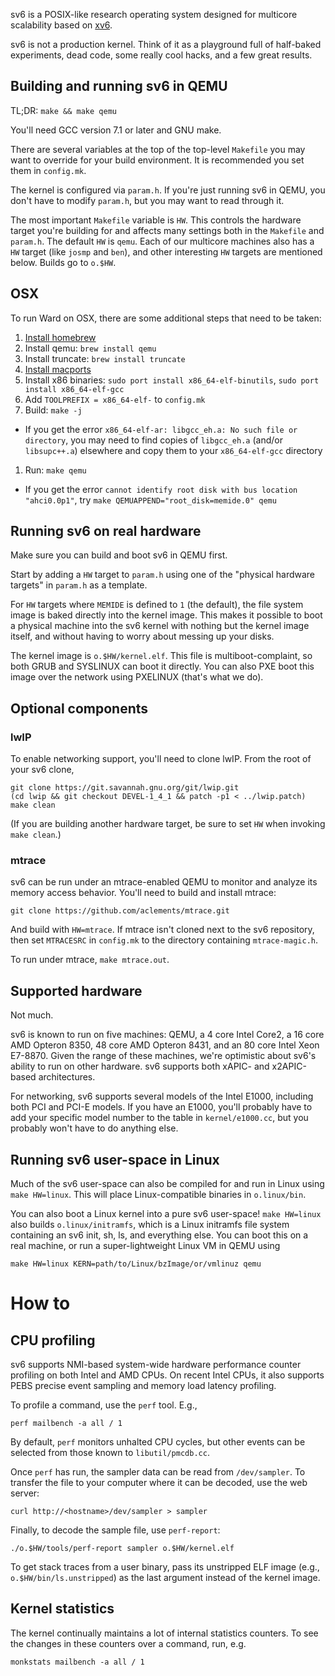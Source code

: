 sv6 is a POSIX-like research operating system designed for multicore
scalability based on [xv6](http://pdos.csail.mit.edu/6.828/xv6).

sv6 is not a production kernel.  Think of it as a playground full of
half-baked experiments, dead code, some really cool hacks, and a few
great results.


Building and running sv6 in QEMU
--------------------------------

TL;DR: `make && make qemu`

You'll need GCC version 7.1 or later and GNU make.

There are several variables at the top of the top-level `Makefile` you
may want to override for your build environment.  It is recommended
you set them in `config.mk`.

The kernel is configured via `param.h`.  If you're just running sv6 in
QEMU, you don't have to modify `param.h`, but you may want to read
through it.

The most important `Makefile` variable is `HW`.  This controls the
hardware target you're building for and affects many settings both in
the `Makefile` and `param.h`.  The default `HW` is `qemu`.  Each of
our multicore machines also has a `HW` target (like `josmp` and
`ben`), and other interesting `HW` targets are mentioned below.
Builds go to `o.$HW`.

## OSX
To run Ward on OSX, there are some additional steps that need to be taken:
1. [Install homebrew](https://brew.sh/)
1. Install qemu: `brew install qemu`
1. Install truncate: `brew install truncate`
1. [Install macports](https://www.macports.org/install.php)
1. Install x86 binaries: `sudo port install x86_64-elf-binutils`, `sudo port install x86_64-elf-gcc`
1. Add `TOOLPREFIX = x86_64-elf-` to `config.mk`
1. Build: `make -j`
  * If you get the error `x86_64-elf-ar: libgcc_eh.a: No such file or directory`, you may need to find copies of `libgcc_eh.a` (and/or `libsupc++.a`) elsewhere and copy them to your `x86_64-elf-gcc` directory
1. Run: `make qemu`
  * If you get the error `cannot identify root disk with bus location "ahci0.0p1"`, try `make QEMUAPPEND="root_disk=memide.0" qemu`

Running sv6 on real hardware
----------------------------

Make sure you can build and boot sv6 in QEMU first.

Start by adding a `HW` target to `param.h` using one of the "physical
hardware targets" in `param.h` as a template.

For `HW` targets where `MEMIDE` is defined to `1` (the default), the
file system image is baked directly into the kernel image.  This makes
it possible to boot a physical machine into the sv6 kernel with
nothing but the kernel image itself, and without having to worry about
messing up your disks.

The kernel image is `o.$HW/kernel.elf`.  This file is
multiboot-complaint, so both GRUB and SYSLINUX can boot it directly.
You can also PXE boot this image over the network using PXELINUX
(that's what we do).


Optional components
-------------------

### lwIP

To enable networking support, you'll need to clone lwIP.  From the
root of your sv6 clone,

    git clone https://git.savannah.gnu.org/git/lwip.git
    (cd lwip && git checkout DEVEL-1_4_1 && patch -p1 < ../lwip.patch)
    make clean

(If you are building another hardware target, be sure to set `HW` when
invoking `make clean`.)

### mtrace

sv6 can be run under an mtrace-enabled QEMU to monitor and analyze its
memory access behavior.  You'll need to build and install mtrace:

    git clone https://github.com/aclements/mtrace.git

And build with `HW=mtrace`.  If mtrace isn't cloned next to the sv6
repository, then set `MTRACESRC` in `config.mk` to the directory
containing `mtrace-magic.h`.

To run under mtrace, `make mtrace.out`.


Supported hardware
------------------

Not much.

sv6 is known to run on five machines: QEMU, a 4 core Intel Core2, a 16
core AMD Opteron 8350, 48 core AMD Opteron 8431, and an 80 core Intel
Xeon E7-8870.  Given the range of these machines, we're optimistic
about sv6's ability to run on other hardware.  sv6 supports both
xAPIC- and x2APIC-based architectures.

For networking, sv6 supports several models of the Intel E1000,
including both PCI and PCI-E models.  If you have an E1000, you'll
probably have to add your specific model number to the table in
`kernel/e1000.cc`, but you probably won't have to do anything else.


Running sv6 user-space in Linux
-------------------------------

Much of the sv6 user-space can also be compiled for and run in Linux
using `make HW=linux`.  This will place Linux-compatible binaries in
`o.linux/bin`.

You can also boot a Linux kernel into a pure sv6 user-space!  `make
HW=linux` also builds `o.linux/initramfs`, which is a Linux initramfs
file system containing an sv6 init, sh, ls, and everything else.  You
can boot this on a real machine, or run a super-lightweight Linux VM
in QEMU using

    make HW=linux KERN=path/to/Linux/bzImage/or/vmlinuz qemu


How to
======

CPU profiling
-------------

sv6 supports NMI-based system-wide hardware performance counter
profiling on both Intel and AMD CPUs.  On recent Intel CPUs, it also
supports PEBS precise event sampling and memory load latency
profiling.

To profile a command, use the `perf` tool.  E.g.,

    perf mailbench -a all / 1

By default, `perf` monitors unhalted CPU cycles, but other events can
be selected from those known to `libutil/pmcdb.cc`.

Once `perf` has run, the sampler data can be read from `/dev/sampler`.
To transfer the file to your computer where it can be decoded, use the
web server:

    curl http://<hostname>/dev/sampler > sampler

Finally, to decode the sample file, use `perf-report`:

    ./o.$HW/tools/perf-report sampler o.$HW/kernel.elf

To get stack traces from a user binary, pass its unstripped ELF image
(e.g., `o.$HW/bin/ls.unstripped`) as the last argument instead of the
kernel image.


Kernel statistics
-----------------

The kernel continually maintains a lot of internal statistics
counters.  To see the changes in these counters over a command, run,
e.g.

    monkstats mailbench -a all / 1
